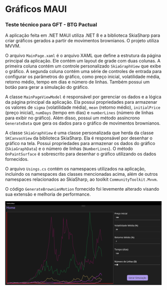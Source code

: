 # Gráficos MAUI
### Teste técnico para GFT - BTG Pactual

A aplicação feita em .NET MAUI utiliza .NET 8 e a biblioteca SkiaSharp para criar gráficos gerados a partir de movimentos brownianos. O projeto utiliza MVVM.

O arquivo `MainPage.xaml` é o arquivo XAML que define a estrutura da página principal da aplicação. Ele contém um layout de grade com duas colunas. A primeira coluna contém um controle personalizado `SkiaGraphView` que exibe o gráfico. A segunda coluna contém uma série de controles de entrada para configurar os parâmetros do gráfico, como preço inicial, volatilidade média, retorno médio, tempo em dias e número de linhas. Também possui um botão para gerar a simulação do gráfico.

A classe `MainPageViewModel` é responsável por gerenciar os dados e a lógica da página principal da aplicação. Ela possui propriedades para armazenar os valores de `sigma` (volatilidade média), `mean` (retorno médio), `initialPrice` (preço inicial), `numDays` (tempo em dias) e `numberLines` (número de linhas para exibir no gráfico). Além disso, possui um método assíncrono `GenerateData` que gera os dados para o gráfico de movimentos brownianos.

A classe `SkiaGraphView` é uma classe personalizada que herda da classe `SKCanvasView` da biblioteca SkiaSharp. Ela é responsável por desenhar o gráfico na tela. Possui propriedades para armazenar os dados do gráfico (`SkiaGraphData`) e o número de linhas (`NumberLines`). O método `OnPaintSurface` é sobrescrito para desenhar o gráfico utilizando os dados fornecidos.

O arquivo `Usings.cs` contém os namespaces utilizados na aplicação, incluindo os namespaces das classes mencionadas acima, além de outros namespaces relacionados ao SkiaSharp, ao toolkit `CommunityToolkit.Mvvm`.

O código `GenerateBrownianMotion` fornecido foi levemente alterado visando sua extensão e melhoria de performance.

<img src="/GraficosMaui/img/tela1.png">

